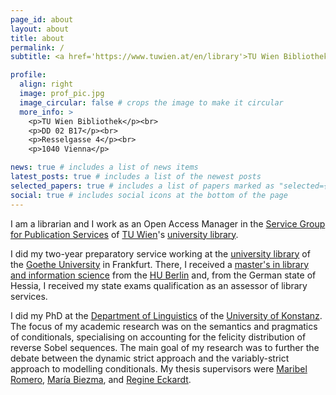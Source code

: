 ```yaml
---
page_id: about
layout: about
title: about
permalink: /
subtitle: <a href='https://www.tuwien.at/en/library'>TU Wien Bibliothek</a>

profile:
  align: right
  image: prof_pic.jpg
  image_circular: false # crops the image to make it circular
  more_info: >
    <p>TU Wien Bibliothek</p><br>
    <p>DD 02 B17</p><br>
    <p>Resselgasse 4</p><br>
    <p>1040 Vienna</p>

news: true # includes a list of news items
latest_posts: true # includes a list of the newest posts
selected_papers: true # includes a list of papers marked as "selected={true}"
social: true # includes social icons at the bottom of the page
---
```


I am a librarian and I work as an Open Access Manager in the [Service Group for Publication Services](https://www.tuwien.at/en/library/publishing) of [TU Wien](https://www.tuwien.at/en/)'s [university library](https://www.tuwien.at/en/library).

I did my two-year preparatory service working at the [university library](https://www.ub.uni-frankfurt.de/home_en) of the [Goethe University](https://www.goethe-university-frankfurt.de/en?locale=en) in Frankfurt. There, I received a [master's in library and information science](https://www.ibi.hu-berlin.de/de/studium/studiengaenge/fernstudium) from the [HU Berlin](https://www.hu-berlin.de/en) and, from the German state of Hessia, I received my state exams qualification as an assessor of library services.

I did my PhD at the [Department of Linguistics](https://www.ling.uni-konstanz.de/en/) of the [University of Konstanz](https://www.uni-konstanz.de/en/). The focus of my academic research was on the semantics and pragmatics of conditionals, specialising on accounting for the felicity distribution of reverse Sobel sequences. The main goal of my research was to further the debate between the dynamic strict approach and the variably-strict approach to modelling conditionals. My thesis supervisors were [Maribel Romero](https://ling.sprachwiss.uni-konstanz.de/pages/home/romero/), [María Biezma](https://mariabiezma.com/), and [Regine Eckardt](https://www.ling.uni-konstanz.de/eckardt/personen/prof-dr-regine-eckardt/).
